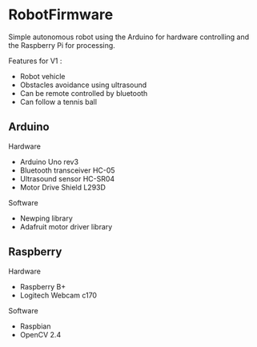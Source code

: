 RobotFirmware
=============
Simple autonomous robot using the Arduino for hardware controlling and the Raspberry Pi for processing.

Features for V1 :
* Robot vehicle
* Obstacles avoidance using ultrasound
* Can be remote controlled by bluetooth
* Can follow a tennis ball

Arduino
-------
Hardware
* Arduino Uno rev3
* Bluetooth transceiver HC-05
* Ultrasound sensor HC-SR04
* Motor Drive Shield L293D

Software
* Newping library
* Adafruit motor driver library

Raspberry
---------
Hardware
* Raspberry B+
* Logitech Webcam c170 

Software
* Raspbian
* OpenCV 2.4

